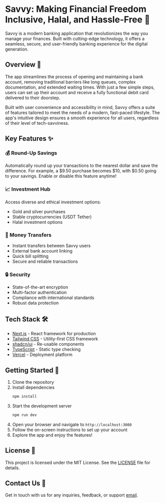 # Savvy: Making Financial Freedom Inclusive, Halal, and Hassle-Free 🚀

Savvy is a modern banking application that revolutionizes the way you manage your finances. Built with cutting-edge technology, it offers a seamless, secure, and user-friendly banking experience for the digital generation.

## Overview 🌟

The app streamlines the process of opening and maintaining a bank account, removing traditional barriers like long queues, complex documentation, and extended waiting times. With just a few simple steps, users can set up their account and receive a fully functional debit card delivered to their doorstep.

Built with user convenience and accessibility in mind, Savvy offers a suite of features tailored to meet the needs of a modern, fast-paced lifestyle. The app's intuitive design ensures a smooth experience for all users, regardless of their level of tech-savviness.

## Key Features ✨

### 💰 Round-Up Savings

Automatically round up your transactions to the nearest dollar and save the difference. For example, a $9.50 purchase becomes $10, with $0.50 going to your savings. Enable or disable this feature anytime!

### 📈 Investment Hub

Access diverse and ethical investment options:

- Gold and silver purchases
- Stable cryptocurrencies (USDT Tether)
- Halal investment options

### 💸 Money Transfers

- Instant transfers between Savvy users
- External bank account linking
- Quick bill splitting
- Secure and reliable transactions

### 🔒 Security

- State-of-the-art encryption
- Multi-factor authentication
- Compliance with international standards
- Robust data protection

## Tech Stack 🛠️

- [Next.js](https://nextjs.org/) - React framework for production
- [Tailwind CSS](https://tailwindcss.com/) - Utility-first CSS framework
- [shadcn/ui](https://ui.shadcn.com/) - Re-usable components
- [TypeScript](https://www.typescriptlang.org/) - Static type checking
- [Vercel](https://vercel.com/) - Deployment platform

## Getting Started 🚀

1. Clone the repository
2. Install dependencies
   ```bash
   npm install
   ```
3. Start the development server
   ```bash
   npm run dev
   ```
4. Open your browser and navigate to `http://localhost:3000`
5. Follow the on-screen instructions to set up your account
6. Explore the app and enjoy the features!

## License 📄

This project is licensed under the MIT License. See the [LICENSE](LICENSE) file for details.

## Contact Us 📧

Get in touch with us for any inquiries, feedback, or support [email](savvy@gmail.com).
